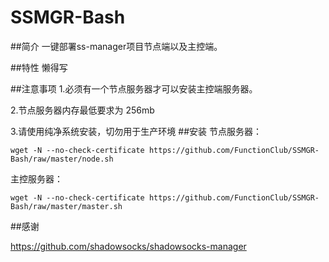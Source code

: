 # SSMGR-Bash

##简介
一键部署ss-manager项目节点端以及主控端。

##特性
懒得写

##注意事项
1.必须有一个节点服务器才可以安装主控端服务器。

2.节点服务器内存最低要求为 256mb

3.请使用纯净系统安装，切勿用于生产环境
##安装
节点服务器：

    wget -N --no-check-certificate https://github.com/FunctionClub/SSMGR-Bash/raw/master/node.sh

主控服务器：

    wget -N --no-check-certificate https://github.com/FunctionClub/SSMGR-Bash/raw/master/master.sh
    
##感谢

https://github.com/shadowsocks/shadowsocks-manager